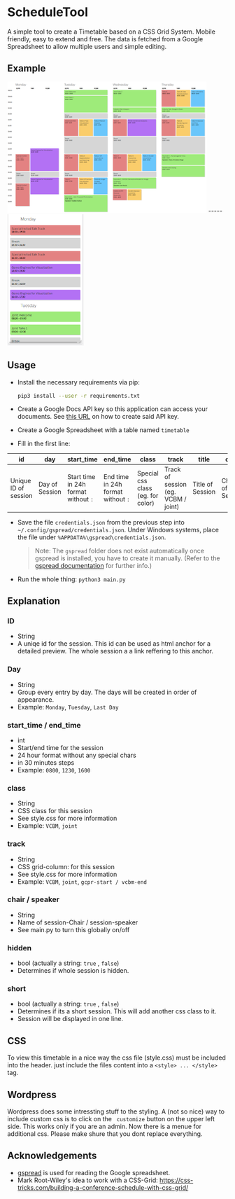 # ScheduleTool
A simple tool to create a Timetable based on a CSS Grid System. Mobile friendly, easy to extend and free.
The data is fetched from a Google Spreadsheet to allow multiple users and simple editing.
## Example
<img src="example.png" height=300></img> -----  <img src="example_mobile.png" height=300></img>
## Usage 
- Install the necessary requirements via pip:
    ```bash
    pip3 install --user -r requirements.txt
    ```

- Create a Google Docs API key so this application can access your documents. 
See [this URL](https://developers.google.com/sheets/api/quickstart/python) on how to create said API key.

- Create a Google Spreadsheet with a table named `timetable`
- Fill in the first line:


| id                   | day            | start_time                           | end_time                           | class                             | track                               | title            | chair            | speaker            | hidden              | short              |
| -------------------- | -------------- | ------------------------------------ | ---------------------------------- | --------------------------------- | ----------------------------------- | ---------------- | ---------------- | ------------------ | ------------------- | ------------------ |
| Unique ID of session | Day of Session | Start time in 24h format without `:` | End time in 24h format without `:` | Special css class (eg. for color) | Track of session (eg. VCBM / joint) | Title of Session | Chair of Session | Speaker of Session | hidden (true/false) | short (true/false) |											
- Save the file `credentials.json` from the previous step into `~/.config/gspread/credentials.json`. Under Windows systems, place the file under `%APPDATA%\gspread\credentials.json`.
    > Note: The `gspread` folder does not exist automatically once gspread is installed, you have to create it manually.
(Refer to the [gspread documentation](https://gspread.readthedocs.io/en/latest/) for further info.)

- Run the whole thing: `python3 main.py`

## Explanation
### ID
- String
- A uniqe id for the session. This id can be used as html anchor for a detailed preview. The whole session a a link reffering to this anchor.
### Day
- String
- Group every entry by day. The days will be created in order of appearance.
- Example: `Monday`,  `Tuesday`, `Last Day`

### start_time / end_time
- int
- Start/end time for the session
- 24 hour format without any special chars
- in 30 minutes steps
- Example: `0800`, `1230`, `1600`

### class
- String
- CSS class for this session
- See style.css for more information
- Example: `VCBM`, `joint`

### track
- String
- CSS grid-column: for this session
- See style.css for more information
- Example: `VCBM`, `joint`, `gcpr-start / vcbm-end`

### chair / speaker
- String
- Name of session-Chair / session-speaker
- See main.py to turn this globally on/off

### hidden
- bool (actually a string: `true` , `false`)
- Determines if whole session is hidden.

### short
- bool (actually a string: `true` , `false`)
- Determines if its a short session. This will add another css class to it.
- Session will be displayed in one line.

## CSS
To view this timetable in a nice way the css file (style.css) must be included into the header.
just include the files content into a `<style> ... </style>` tag.

## Wordpress
Wordpress does some intressting stuff to the styling.
A (not so nice) way to include custom css is to click on the ` customize` button on the upper left side. This works only if you are an admin. Now there is a menue for additional css. Please make shure that you dont replace everything.

## Acknowledgements
- [gspread](https://github.com/burnash/gspread) is used for reading the Google spreadsheet.
- Mark Root-Wiley's idea to work with a CSS-Grid: https://css-tricks.com/building-a-conference-schedule-with-css-grid/
